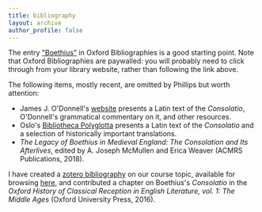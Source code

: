 ```yaml
---
title: bibliography
layout: archive
author_profile: false
---
```


The entry ["Boethius"](http://www.oxfordbibliographies.com/abstract/document/obo-9780195396584/obo-9780195396584-0222.xml?rskey=t6NAa2&result=30) in Oxford Bibliographies is a good starting point.
Note that Oxford Bibliographies are paywalled: 
you will probably need to click through from your library website, rather than following the link above. 

The following items, mostly recent, are omitted by Phillips but worth attention: 

* James J. O'Donnell's [website](https://faculty.georgetown.edu/jod/) presents a Latin text of the *Consolatio*, O'Donnell's grammatical commentary on it, and other resources. 
* Oslo's [Bibliotheca Polyglotta](https://www2.hf.uio.no/polyglotta/index.php?page=volume&vid=216) presents a Latin text of the *Consolatio* and a selection of historically important translations.
* *The Legacy of Boethius in Medieval England: The Consolation and Its Afterlives*, edited by A. Joseph McMullen and Erica Weaver (ACMRS Publications, 2018).

I have created a [zotero bibliography](https://www.zotero.org/) on our course topic, available for browsing [here](https://www.zotero.org/groups/boethius_dcp/items), and contributed a chapter on Boethius's *Consolatio* in the *Oxford History of Classical Reception in English Literature, vol. 1: The Middle Ages* (Oxford University Press, 2016).